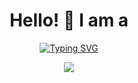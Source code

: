 <h1 align="center">
Hello! 👋
I am a 
</h1>
<p align="center">
    <a href="https://git.io/typing-svg"><img src="https://readme-typing-svg.demolab.com/?font=Fira+Code+Bold&pause=100&color=FF0000&background=FFFFFF&center=true&vCenter=true&width=1000&lines=Stockfish+developer" alt="Typing SVG" /></a>
</p>
<p align="center">
    <img src="https://github-readme-stats.vercel.app/api?username=cj5716&show_icons=true"> </p>

